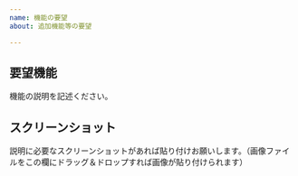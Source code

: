 ```yaml
---
name: 機能の要望
about: 追加機能等の要望

---
```


## 要望機能
機能の説明を記述ください。

## スクリーンショット
説明に必要なスクリーンショットがあれば貼り付けお願いします。（画像ファイルをこの欄にドラッグ＆ドロップすれば画像が貼り付けられます）
